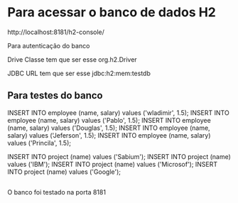 # Para acessar o banco de dados H2

http://localhost:8181/h2-console/

Para autenticação do banco 

Drive Classe tem que ser esse org.h2.Driver

JDBC URL tem que ser esse  jdbc:h2:mem:testdb

## Para testes do banco

INSERT INTO employee (name, salary) values ('wladimir', 1.5);
INSERT INTO employee (name, salary) values ('Pablo', 1.5);
INSERT INTO employee (name, salary) values ('Douglas', 1.5);
INSERT INTO employee (name, salary) values ('Jeferson', 1.5);
INSERT INTO employee (name, salary) values ('Princila', 1.5);


INSERT INTO project (name) values ('Sabium');
INSERT INTO project (name) values ('IBM');
INSERT INTO project (name) values ('Microsof');
INSERT INTO project (name) values ('Google');

##

O banco foi testado na porta 8181
